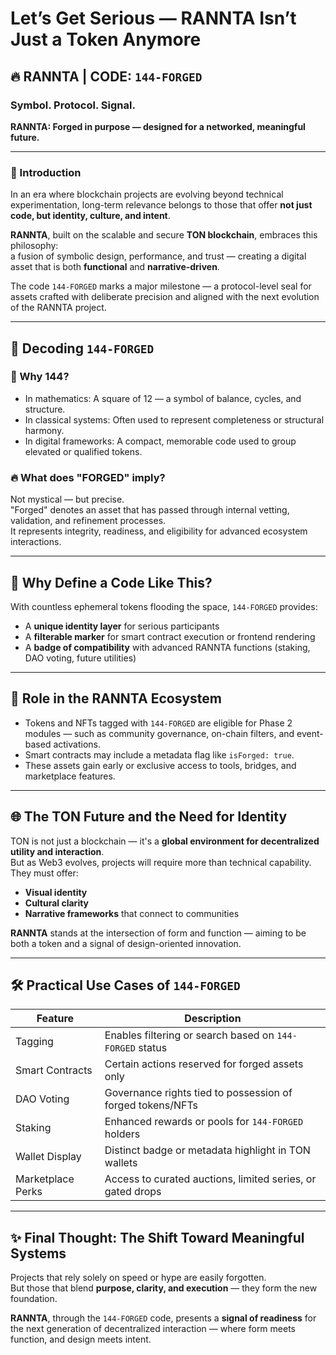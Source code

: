 # Let’s Get Serious — RANNTA Isn’t Just a Token Anymore


## 🔥 RANNTA | CODE: `144-FORGED`

### Symbol. Protocol. Signal.  
**RANNTA: Forged in purpose — designed for a networked, meaningful future.**

---

### 🔰 Introduction

In an era where blockchain projects are evolving beyond technical experimentation, long-term relevance belongs to those that offer **not just code, but identity, culture, and intent**.

**RANNTA**, built on the scalable and secure **TON blockchain**, embraces this philosophy:  
a fusion of symbolic design, performance, and trust — creating a digital asset that is both **functional** and **narrative-driven**.

The code `144-FORGED` marks a major milestone — a protocol-level seal for assets crafted with deliberate precision and aligned with the next evolution of the RANNTA project.

---

## 🔢 Decoding `144-FORGED`

### 🔺 Why 144?
- In mathematics: A square of 12 — a symbol of balance, cycles, and structure.  
- In classical systems: Often used to represent completeness or structural harmony.  
- In digital frameworks: A compact, memorable code used to group elevated or qualified tokens.

### 🔥 What does "FORGED" imply?
Not mystical — but precise.  
"Forged" denotes an asset that has passed through internal vetting, validation, and refinement processes.  
It represents integrity, readiness, and eligibility for advanced ecosystem interactions.

---

## 🧠 Why Define a Code Like This?

With countless ephemeral tokens flooding the space, `144-FORGED` provides:

- A **unique identity layer** for serious participants  
- A **filterable marker** for smart contract execution or frontend rendering  
- A **badge of compatibility** with advanced RANNTA functions (staking, DAO voting, future utilities)

---

## 🔗 Role in the RANNTA Ecosystem

- Tokens and NFTs tagged with `144-FORGED` are eligible for Phase 2 modules — such as community governance, on-chain filters, and event-based activations.
- Smart contracts may include a metadata flag like `isForged: true`.
- These assets gain early or exclusive access to tools, bridges, and marketplace features.

---

## 🌐 The TON Future and the Need for Identity

TON is not just a blockchain — it's a **global environment for decentralized utility and interaction**.  
But as Web3 evolves, projects will require more than technical capability. They must offer:

- **Visual identity**  
- **Cultural clarity**  
- **Narrative frameworks** that connect to communities

**RANNTA** stands at the intersection of form and function — aiming to be both a token and a signal of design-oriented innovation.

---

## 🛠️ Practical Use Cases of `144-FORGED`

| Feature | Description |
|---------|-------------|
| Tagging | Enables filtering or search based on `144-FORGED` status |
| Smart Contracts | Certain actions reserved for forged assets only |
| DAO Voting | Governance rights tied to possession of forged tokens/NFTs |
| Staking | Enhanced rewards or pools for `144-FORGED` holders |
| Wallet Display | Distinct badge or metadata highlight in TON wallets |
| Marketplace Perks | Access to curated auctions, limited series, or gated drops |

---

## ✨ Final Thought: The Shift Toward Meaningful Systems

Projects that rely solely on speed or hype are easily forgotten.  
But those that blend **purpose, clarity, and execution** — they form the new foundation.

**RANNTA**, through the `144-FORGED` code, presents a **signal of readiness** for the next generation of decentralized interaction — where form meets function, and design meets intent.
